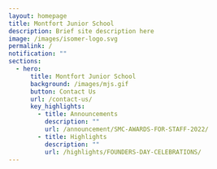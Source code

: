 ```yaml
---
layout: homepage
title: Montfort Junior School
description: Brief site description here
image: /images/isomer-logo.svg
permalink: /
notification: ""
sections:
  - hero:
      title: Montfort Junior School
      background: /images/mjs.gif
      button: Contact Us
      url: /contact-us/
      key_highlights:
        - title: Announcements
          description: ""
          url: /announcement/SMC-AWARDS-FOR-STAFF-2022/
        - title: Highlights
          description: ""
          url: /highlights/FOUNDERS-DAY-CELEBRATIONS/
---
```

